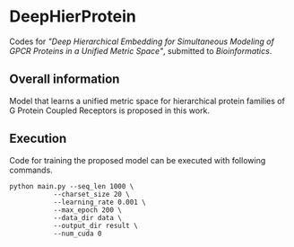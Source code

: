 # DeepHierProtein
Codes for *"Deep Hierarchical Embedding for Simultaneous Modeling of GPCR Proteins in a Unified Metric Space"*, submitted to *Bioinformatics*.

## Overall information
Model that learns a unified metric space for hierarchical protein families of G Protein Coupled Receptors is proposed in this work.


## Execution
Code for training the proposed model can be executed with following commands.
```
python main.py --seq_len 1000 \
	       --charset_size 20 \
	       --learning_rate 0.001 \
	       --max_epoch 200 \
	       --data_dir data \
	       --output_dir result \
	       --num_cuda 0
```

